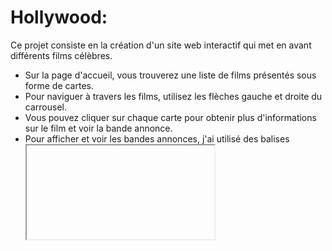 # Hollywood:

Ce projet consiste en la création d'un site web interactif qui met en avant différents films célèbres.
* Sur la page d'accueil, vous trouverez une liste de films présentés sous forme de cartes.
* Pour naviguer à travers les films, utilisez les flèches gauche et droite du carrousel.
* Vous pouvez cliquer sur chaque carte pour obtenir plus d'informations sur le film et voir la bande annonce.
* Pour afficher et voir les bandes annonces, j'ai utilisé des balises <iframe> pour intégrer des vidéos YouTube dans chaque carte de film.
  
# Technologies Utilisés:
HTML, CSS, Bootstrap et Glide.js

# Fonctionnalités:
+ Présentation de plusieurs films célèbres avec des images et des descriptions.
+ Utilisation d'un carrousel interactif pour afficher les films de manière élégante.
+ Utilisation de la grille Bootstrap pour une mise en page responsive et adaptée à différents appareils.

  # Aperçu :
  1- Home page:
  ![home](https://github.com/SalouaE1/Hollywood/assets/139327537/07433aa1-b88b-47f4-9d11-166c9b7320e6)
  
  2- Moovies page:
  ![moovies](https://github.com/SalouaE1/Hollywood/assets/139327537/a5f078ba-05ec-4e7b-a5bb-97a06ac63ae1)

  3- Page du film :
  ![page-film](https://github.com/SalouaE1/Hollywood/assets/139327537/75a9ddf0-499c-4227-946d-d3682c782c53)
  
  4- Page de contact:
 ![contact](https://github.com/SalouaE1/Hollywood/assets/139327537/c4aa4630-ac84-4f36-8afd-4e6a798b15fe)
  
